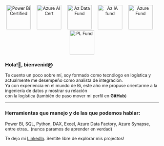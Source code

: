 <div align="center">
  <img src="https://github.com/user-attachments/assets/e3d65a87-3c58-482c-8899-54cf40460cac" height="80" alt="Power Bi Certified"  />
  <img width="12" />
  <img src="https://github.com/user-attachments/assets/58d19e39-7944-4030-a8e0-c7903a8b4814" height="80" alt="Azure AI Cert"  />
  <img width="12" />
  <img src="https://github.com/user-attachments/assets/9042ba28-4c41-49c1-8b60-b6e1252c1420" height="80" alt="Az Data Fund"  />
  <img width="12" />
  <img src="https://github.com/user-attachments/assets/4c1f8347-7b10-41ba-a959-c6e9a993aed6" height="80" alt="Az IA fund"  />
  <img width="12" />
  <img src="https://github.com/user-attachments/assets/c07c4d93-6c6a-45d6-9c6b-ac9c6943f20c" height="80" alt="Azure Fund"  />
  <img width="12" />
  <img src="https://github.com/user-attachments/assets/c1f605bf-8993-496b-9161-b96ec69d3ba2" height="80" alt="PL Fund"  />
</div>
<h3 align='left'>Hola!👋, bienvenid@</h3>
<p align='left'>
Te cuento un poco sobre mí, soy formado como tecnólogo en logística y actualmente me desempeño como analista de integración. <br>
Ya con experiencia en el mundo de Bi, este año me propuse orientarme a la ingeniería de datos y mostrar su relación <br>
con la logística (también de paso mover mi perfil en <b>GitHub</b>)
</p>

---

<h3 align='left'>Herramientas que manejo y de las que podemos hablar:</h3>
<p align='left'>
Power BI, SQL, Python, DAX, Excel, Azure Data Factory, Azure Synapse, entre otras.. (nunca paramos de aprender en verdad)
</p>

<p align='left'>
Te dejo mi <a href="https://www.linkedin.com/in/e-islasrivero/">LinkedIn</a>. Sentite libre de explorar mis projectos!
</p>
